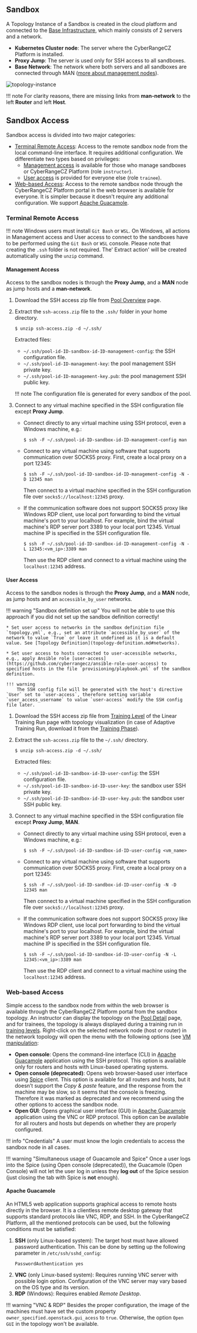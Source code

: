 ## Sandbox

A Topology Instance of a Sandbox is created in the cloud platform and connected to the [Base Infrastructure](../../installation-guide/installation-guide-overview.md), which mainly consists of 2 servers and a network.

* **Kubernetes Cluster node**: The server where the CyberRangeCZ Platform is installed.
* **Proxy Jump**: The server is used only for SSH access to all sandboxes.
* **Base Network**: The network where both servers and all sandboxes are connected through MAN ([more about management nodes](topology-instance.md#topology-instance-management)).

![topology-instance](../../img/user-guide-advanced/sandboxes/topology-instance.svg)

!!! note
    For clarity reasons, there are missing links from **man-network** to the left **Router** and left **Host**.

## Sandbox Access

Sandbox access is divided into two major categories:

* [Terminal Remote Access](#terminal-remote-access):  Access to the remote sandbox node from the local command-line interface. It requires additional configuration. We differentiate two types based on privileges:
     * [Management access](#management-access) is available for those who manage sandboxes or CyberRangeCZ Platform (role `instructor`).
     * [User access](#user-access) is provided for everyone else (role `trainee`).
* [Web-based Access](#web-based-access): Access to the remote sandbox node through the CyberRangeCZ Platform portal in the web browser is available for everyone. It is simpler because it doesn't require any additional configuration. We support [Apache Guacamole](#apache-guacamole).


### Terminal Remote Access

!!! note
    Windows users must install `Git Bash` or `WSL`. On Windows, all actions in Management access and User access to connect to the sandboxes have to be performed using the `Git Bash` or `WSL` console. Please note that creating the `.ssh` folder is not required. The' Extract action' will be created automatically using the `unzip` command.


#### Management Access

Access to the sandbox nodes is through the **Proxy Jump**, and a **MAN** node as jump hosts and a **man-network**.

1. Download the SSH access zip file from [Pool Overview](../../user-guide-basic/sandbox-agenda/pool.md#pool-overview) page.

2. Extract the `ssh-access.zip` file to the `.ssh/` folder in your home directory.

    ```shell
    $ unzip ssh-access.zip -d ~/.ssh/
    ```

    Extracted files:

    * `~/.ssh/pool-id-ID-sandbox-id-ID-management-config`: the SSH configuration file.
    * `~/.ssh/pool-id-ID-management-key`: the pool management SSH private key.
    * `~/.ssh/pool-id-ID-management-key.pub`: the pool management SSH public key.

    !!! note
        The configuration file is generated for every sandbox of the pool.

3. Connect to any virtual machine specified in the SSH configuration file except **Proxy Jump**.

    * Connect directly to any virtual machine using SSH protocol, even a Windows machine, e.g.:

        ```shell
        $ ssh -F ~/.ssh/pool-id-ID-sandbox-id-ID-management-config man
        ```

    * Connect to any virtual machine using software that supports communication over SOCKS5 proxy.
        First, create a local proxy on a port 12345:

        ```shell
        $ ssh -F ~/.ssh/pool-id-ID-sandbox-id-ID-management-config -N -D 12345 man
        ```

        Then connect to a virtual machine specified in the SSH configuration file over `socks5://localhost:12345` proxy.

    * If the communication software does not support SOCKS5 proxy like Windows RDP client,
      use local port forwarding to bind the virtual machine's port to your localhost.
      For example, bind the virtual machine's RDP server port 3389 to your local port 12345.
      Virtual machine IP is specified in the SSH configuration file.

        ```shell
        $ ssh -F ~/.ssh/pool-id-ID-sandbox-id-ID-management-config -N -L 12345:<vm_ip>:3389 man
        ```

        Then use the RDP client and connect to a virtual machine using the `localhost:12345` address.

#### User Access
Access to the sandbox nodes is through the **Proxy Jump**, and a **MAN** node, as jump hosts and an `accessible_by_user` networks.

!!! warning "Sandbox definition set up"
    You will not be able to use this approach if you did not set up the sandbox definition correctly!

    * Set user access to networks in the sandbox definition file `topology.yml`, e.g., set an attribute `accessible_by_user` of the network to value `True` or leave it undefined as it is a default value. See [Topology Definition](topology-definition.md#networks).

    * Set user access to hosts connected to user-accessible networks, e.g., apply Ansible role [user-access](https://github.com/cyberrangecz/ansible-role-user-access) to specified hosts in the file `provisioning/playbook.yml` of the sandbox definition.

    !!! warning
        The SSH config file will be generated with the host's directive `User` set to `user-access`, therefore setting variable `user_access_username` to value `user-access` modify the SSH config file later.

1. Download the SSH access zip file from [Training Level](../../user-guide-basic/training-agenda/training-run/linear-training-run.md#3-training-level) of the Linear Training Run page with topology visualization (in case of Adaptive Training Run, download it from the [Training Phase](../../user-guide-basic/training-agenda/training-run/adaptive-training-run.md#3-training-phase)).

2. Extract the `ssh-access.zip` file to the `~/.ssh/` directory.

    ```shell
    $ unzip ssh-access.zip -d ~/.ssh/
    ```

    Extracted files:

    * `~/.ssh/pool-id-ID-sandbox-id-ID-user-config`: the SSH configuration file.
    * `~/.ssh/pool-id-ID-sandbox-id-ID-user-key`: the sandbox user SSH private key.
    * `~/.ssh/pool-id-ID-sandbox-id-ID-user-key.pub`: the sandbox user SSH public key.

3. Connect to any virtual machine specified in the SSH configuration file except **Proxy Jump**, **MAN**.

   * Connect directly to any virtual machine using SSH protocol, even a Windows machine, e.g.:

       ```shell
       $ ssh -F ~/.ssh/pool-id-ID-sandbox-id-ID-user-config <vm_name>
       ```

   * Connect to any virtual machine using software that supports communication over SOCKS5 proxy.
     First, create a local proxy on a port 12345:

       ```shell
       $ ssh -F ~/.ssh/pool-id-ID-sandbox-id-ID-user-config -N -D 12345 man
       ```

     Then connect to a virtual machine specified in the SSH configuration file over `socks5://localhost:12345` proxy.

   * If the communication software does not support SOCKS5 proxy like Windows RDP client,
     use local port forwarding to bind the virtual machine's port to your localhost.
     For example, bind the virtual machine's RDP server port 3389 to your local port 12345.
     Virtual machine IP is specified in the SSH configuration file.

       ```shell
       $ ssh -F ~/.ssh/pool-id-ID-sandbox-id-ID-user-config -N -L 12345:<vm_ip>:3389 man
       ```

     Then use the RDP client and connect to a virtual machine using the `localhost:12345` address.

### Web-based Access
Simple access to the sandbox node from within the web browser is available through the CyberRangeCZ Platform portal from the sandbox topology. An instructor can display the topology on the [Pool Detail](../../user-guide-basic/sandbox-agenda/pool.md#pool-detail) page, and for trainees, the topology is always displayed during a training run in [training levels](../../user-guide-basic/training-agenda/training-run/linear-training-run.md#3-training-level). Right-click on the selected network node (host or router) in the network topology will open the menu with the following options (see [VM manipulation](../../user-guide-basic/training-agenda/training-run/linear-training-run.md#vm-manipulation):

* **Open console**: Opens the command-line interface (CLI) in [Apache Guacamole](#apache-guacamole) application using the SSH protocol. This option is available only for routers and hosts with Linux-based operating systems.
* **Open console (deprecated)**: Opens web browser-based user interface using [Spice](#spice) client. This option is available for all routers and hosts, but it doesn’t support the *Copy & paste* feature, and the response from the machine may be slow, so it seems that the console is freezing. Therefore it was marked as deprecated and we recommend using the other options to access the sandbox node.
* **Open GUI**: Opens graphical user interface (GUI) in [Apache Guacamole](#apache-guacamole) application using the VNC or RDP protocol. This option can be available for all routers and hosts but depends on whether they are properly configured.

!!! info "Credentials"
    A user must know the login credentials to access the sandbox node in all cases.

!!! warning "Simultaneous usage of Guacamole and Spice"
    Once a user logs into the Spice (using Open console (deprecated)), the Guacamole (Open Console) will not let the user log in unless they **log out** of the Spice session (just closing the tab with Spice is **not** enough).

#### Apache Guacamole
An HTML5 web application supports graphical access to remote hosts directly in the browser. It is a clientless remote desktop gateway that supports standard protocols like VNC, RDP, and SSH. In the CyberRangeCZ Platform, all the mentioned protocols can be used, but the following conditions must be satisfied:

1. **SSH** (only Linux-based system): The target host must have allowed password authentication. This can be done by setting up the following parameter in `/etc/ssh/sshd_config`:
      ```
      PasswordAuthentication yes
      ```
2. **VNC** (only Linux-based system): Requires running VNC server with possible login option. Configuration of the VNC server may vary based on the OS type and its version.
3. **RDP** (Windows): Requires enabled *Remote Desktop*.

!!! warning "VNC & RDP"
    Besides the proper configuration, the image of the machines must have set the custom property `owner_specified.openstack.gui_acess` to `true`. Otherwise, the option `Open GUI` in the topology won't be available.


